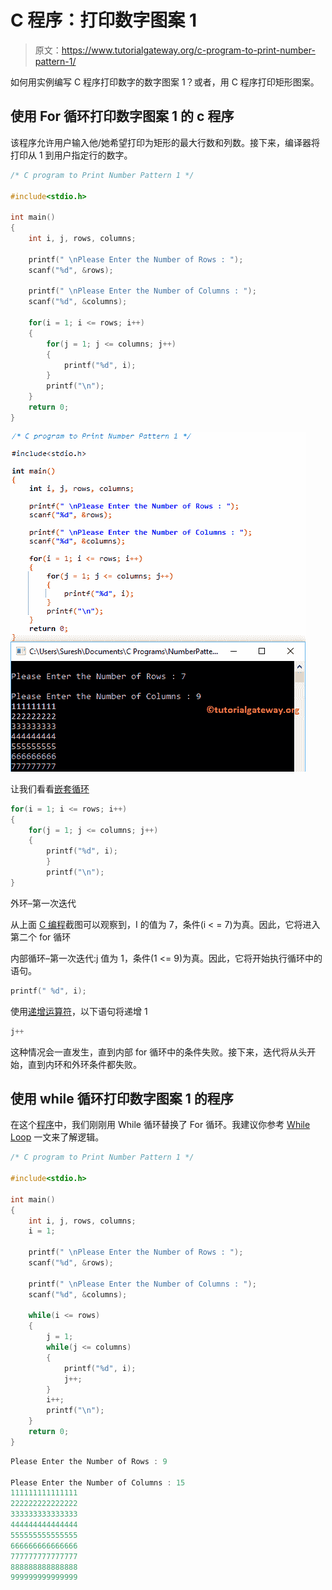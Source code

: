 # C 程序：打印数字图案 1 

> 原文：<https://www.tutorialgateway.org/c-program-to-print-number-pattern-1/>

如何用实例编写 C 程序打印数字的数字图案 1？或者，用 C 程序打印矩形图案。

## 使用 For 循环打印数字图案 1 的 c 程序

该程序允许用户输入他/她希望打印为矩形的最大行数和列数。接下来，编译器将打印从 1 到用户指定行的数字。

```c
/* C program to Print Number Pattern 1 */

#include<stdio.h>

int main()
{
    int i, j, rows, columns;

    printf(" \nPlease Enter the Number of Rows : ");
    scanf("%d", &rows);

    printf(" \nPlease Enter the Number of Columns : ");
    scanf("%d", &columns);

    for(i = 1; i <= rows; i++)
    {
    	for(j = 1; j <= columns; j++)
		{
			printf("%d", i);     	
        }
        printf("\n");
    }
    return 0;
}
```

![C program to Print Number Pattern 1 1](img/ae5eab7ecfc2cc07cf92ba729f8a341a.png)

让我们看看[嵌套循环](https://www.tutorialgateway.org/for-loop-in-c-programming/)

```c
for(i = 1; i <= rows; i++)
{
   	for(j = 1; j <= columns; j++)
	{
		printf("%d", i);     	
        }
        printf("\n");
}
```

外环–第一次迭代

从上面 [C 编程](https://www.tutorialgateway.org/c-programming/)截图可以观察到，I 的值为 7，条件(i < = 7)为真。因此，它将进入第二个 for 循环

内部循环–第一次迭代:j 值为 1，条件(1 <= 9)为真。因此，它将开始执行循环中的语句。

```c
printf(" %d", i);
```

使用[递增运算符](https://www.tutorialgateway.org/increment-and-decrement-operators-in-c/)，以下语句将递增 1

```c
j++
```

这种情况会一直发生，直到内部 for 循环中的条件失败。接下来，迭代将从头开始，直到内环和外环条件都失败。

## 使用 while 循环打印数字图案 1 的程序

在这个[程序](https://www.tutorialgateway.org/c-programming-examples/)中，我们刚刚用 While 循环替换了 For 循环。我建议你参考 [While Loop](https://www.tutorialgateway.org/while-loop-in-c/) 一文来了解逻辑。

```c
/* C program to Print Number Pattern 1 */

#include<stdio.h>

int main()
{
    int i, j, rows, columns;
    i = 1;

    printf(" \nPlease Enter the Number of Rows : ");
    scanf("%d", &rows);

    printf(" \nPlease Enter the Number of Columns : ");
    scanf("%d", &columns);

    while(i <= rows)
    {
    	j = 1;
    	while(j <= columns)
		{
			printf("%d", i);       
			j++;     	
        }
        i++;
        printf("\n");
    }
    return 0;
}
```

```c
Please Enter the Number of Rows : 9

Please Enter the Number of Columns : 15
111111111111111
222222222222222
333333333333333
444444444444444
555555555555555
666666666666666
777777777777777
888888888888888
999999999999999
```